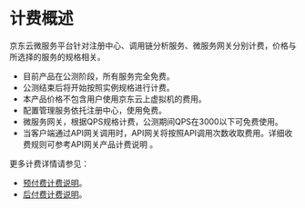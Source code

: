 # 计费概述

京东云微服务平台针对注册中心、调用链分析服务、微服务网关分别计费，价格与所选择的服务的规格相关。

-  目前产品在公测阶段，所有服务完全免费。
-  公测结束后将开始按照实例规格进行计费。
-  本产品价格不包含用户使用京东云上虚拟机的费用。
-  配置管理服务依托注册中心，使用免费。
-  微服务网关，根据QPS规格计费，公测期间QPS在3000以下可免费使用。
-  当客户端通过API网关调用时，API网关将按照API调用次数收取费用。详细收费规则可参考API网关产品计费说明  。



更多计费详情请参见：

* [预付费计费说明](../../../Finance/Billing/Billing-method/Prepay.md)。		
* [后付费计费说明](../../../Finance/Billing/Billing-method/Postpay.md)。			
		
